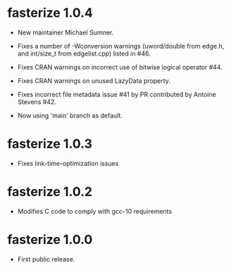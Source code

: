 # fasterize 1.0.4

* New maintainer Michael Sumner. 

* Fixes a number of -Wconversion warnings (uword/double from edge.h, and int/size_t from edgelist.cpp) listed in #46. 

* Fixes CRAN warnings on incorrect use of bitwise logical operator #44. 

* Fixes CRAN warnings on unused LazyData property. 

* Fixes incorrect file metadata issue #41 by PR contributed by Antoine Stevens #42. 

* Now using 'main' branch as default. 

# fasterize 1.0.3

* Fixes link-time-optimization issues

# fasterize 1.0.2

* Modifies C code to comply with gcc-10 requirements

# fasterize 1.0.0

* First public release.
